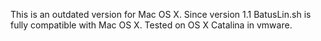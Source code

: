 This is an outdated version for Mac OS X. Since version 1.1 BatusLin.sh is fully compatible with Mac OS X. Tested on OS X Catalina in vmware.
